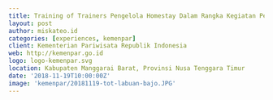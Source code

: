 ```yaml
---
title: Training of Trainers Pengelola Homestay Dalam Rangka Kegiatan Pengembangan Desa Wisata Melalui Pendampingan
layout: post
author: miskateo.id
categories: [experiences, kemenpar]
client: Kementerian Pariwisata Republik Indonesia
web: http://kemenpar.go.id
logo: logo-kemenpar.svg
location: Kabupaten Manggarai Barat, Provinsi Nusa Tenggara Timur
date: '2018-11-19T10:00:00Z'
image: 'kemenpar/20181119-tot-labuan-bajo.JPG'
---
```

